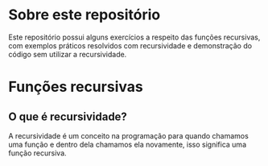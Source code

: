 # Sobre este repositório

Este repositório possui alguns exercícios a respeito das funções recursivas, com exemplos práticos resolvidos com recursividade e demonstração do código sem utilizar a recursividade.

# Funções recursivas

## O que é recursividade?

A recursividade é um conceito na programação para quando chamamos uma função e dentro dela chamamos ela novamente, isso significa uma função recursiva.
